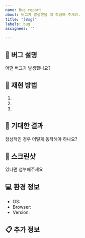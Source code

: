 ```yaml
---
name: Bug report
about: 버그가 발생했을 때 작성해 주세요.
title: "[Bug]"
labels: bug
assignees: ''

---
```


## 🚨 버그 설명
어떤 버그가 발생했나요?

## 🔄 재현 방법
1. 
2. 
3. 

## 🎯 기대한 결과
정상적인 경우 어떻게 동작해야 하나요?

## 📸 스크린샷
있다면 첨부해주세요

## 💻 환경 정보
- OS:
- Browser:
- Version:

## 📋 추가 정보
